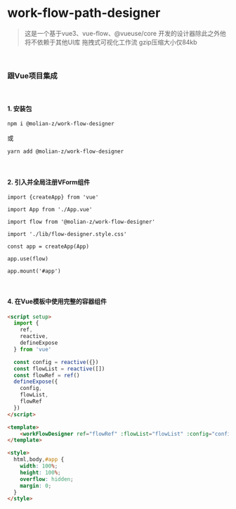 # work-flow-path-designer
> 这是一个基于vue3、vue-flow、@vueuse/core 开发的设计器除此之外他将不依赖于其他UI库
> 拖拽式可视化工作流
> gzip压缩大小仅84kb

<br/>

### 跟Vue项目集成

<br/>

#### 1. 安装包
  ```bash
  npm i @molian-z/work-flow-designer
  ```
或
  ```bash
  yarn add @molian-z/work-flow-designer
  ```

<br/>

#### 2. 引入并全局注册VForm组件
```
import {createApp} from 'vue'

import App from './App.vue'

import flow from '@molian-z/work-flow-designer'

import './lib/flow-designer.style.css'

const app = createApp(App)

app.use(flow)

app.mount('#app')

```

<br/>

#### 4. 在Vue模板中使用完整的容器组件
```html
<script setup>
  import {
    ref,
    reactive,
    defineExpose
  } from 'vue'

  const config = reactive({})
  const flowList = reactive([])
  const flowRef = ref()
  defineExpose({
    config,
    flowList,
    flowRef
  })
</script>

<template>
    <workFlowDesigner ref="flowRef" :flowList="flowList" :config="config"></workFlowDesigner>
</template>

<style>
  html,body,#app {
    width: 100%;
    height: 100%;
    overflow: hidden;
    margin: 0;
  }
</style>
```
